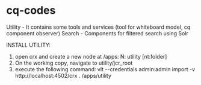 cq-codes
========

Utility - It contains some tools and services (tool for whiteboard model, cq component observer)
Search - Components for filtered search using Solr

INSTALL UTILITY:

1. open crx and create a new node at /apps: N: utility [nt:folder]
2. On the working copy, navigate to utility/jcr_root
3. execute the following command: vlt --credentials admin:admin import -v http://localhost:4502/crx . /apps/utility





